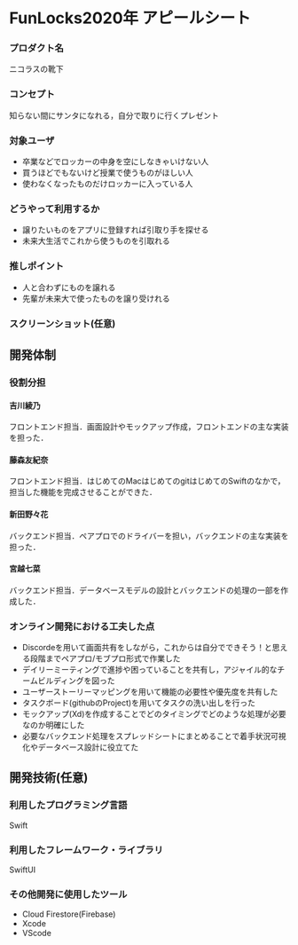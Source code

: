 # FunLocks2020年 アピールシート

### プロダクト名
ニコラスの靴下

### コンセプト
知らない間にサンタになれる，自分で取りに行くプレゼント

### 対象ユーザ
* 卒業などでロッカーの中身を空にしなきゃいけない人
* 買うほどでもないけど授業で使うものがほしい人
* 使わなくなったものだけロッカーに入っている人

### どうやって利用するか
* 譲りたいものをアプリに登録すれば引取り手を探せる
* 未来大生活でこれから使うものを引取れる

### 推しポイント
* 人と合わずにものを譲れる
* 先輩が未来大で使ったものを譲り受けれる

### スクリーンショット(任意)

## 開発体制
### 役割分担
#### 吉川綾乃
フロントエンド担当．画面設計やモックアップ作成，フロントエンドの主な実装を担った．
#### 藤森友紀奈
フロントエンド担当．はじめてのMacはじめてのgitはじめてのSwiftのなかで，担当した機能を完成させることができた．
#### 新田野々花
バックエンド担当．ペアプロでのドライバーを担い，バックエンドの主な実装を担った．
#### 宮越七菜
バックエンド担当．データベースモデルの設計とバックエンドの処理の一部を作成した．


### オンライン開発における工夫した点
* Discordeを用いて画面共有をしながら，これからは自分でできそう！と思える段階までペアプロ/モブプロ形式で作業した
* デイリーミーティングで進捗や困っていることを共有し，アジャイル的なチームビルディングを図った
* ユーザーストーリーマッピングを用いて機能の必要性や優先度を共有した
* タスクボード(githubのProject)を用いてタスクの洗い出しを行った
* モックアップ(Xd)を作成することでどのタイミングでどのような処理が必要なのか明確にした
* 必要なバックエンド処理をスプレッドシートにまとめることで着手状況可視化やデータベース設計に役立てた

## 開発技術(任意)
### 利用したプログラミング言語
Swift

### 利用したフレームワーク・ライブラリ
SwiftUI

### その他開発に使用したツール
* Cloud Firestore(Firebase)
* Xcode
* VScode
